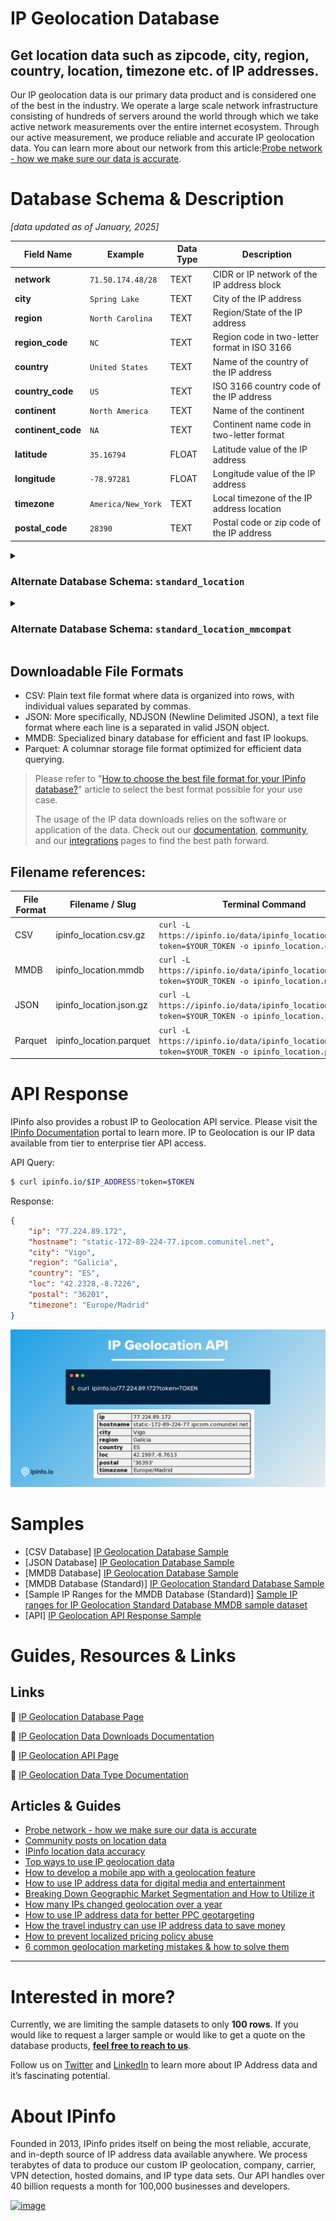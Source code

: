 # IP Geolocation Database

## Get location data such as zipcode, city, region, country, location, timezone etc. of IP addresses.

Our IP geolocation data is our primary data product and is considered one of the best in the industry. We operate a large scale network infrastructure consisting of hundreds of servers around the world through which we take active network measurements over the entire internet ecosystem. Through our active measurement, we produce reliable and accurate IP geolocation data. You can learn more about our network from this article:[Probe network - how we make sure our data is accurate](https://ipinfo.io/blog/probe-network-how-we-make-sure-our-data-is-accurate/).

# Database Schema & Description

*[data updated as of January, 2025]*

| Field Name         | Example            | Data Type | Description                                  |
|--------------------|--------------------|-----------|----------------------------------------------|
| **network**        | `71.50.174.48/28`  | TEXT      | CIDR or IP network of the IP address block   |
| **city**           | `Spring Lake`      | TEXT      | City of the IP address                       |
| **region**         | `North Carolina`   | TEXT      | Region/State of the IP address               |
| **region_code**    | `NC`               | TEXT      | Region code in two-letter format in ISO 3166 |
| **country**        | `United States`    | TEXT      | Name of the country of the IP address        |
| **country_code**   | `US`               | TEXT      | ISO 3166 country code of the IP address      |
| **continent**      | `North America`    | TEXT      | Name of the continent                        |
| **continent_code** | `NA`               | TEXT      | Continent name code in two-letter format     |
| **latitude**       | `35.16794`         | FLOAT     | Latitude value of the IP address             |
| **longitude**      | `-78.97281`        | FLOAT     | Longitude value of the IP address            |
| **timezone**       | `America/New_York` | TEXT      | Local timezone of the IP address location    |
| **postal_code**    | `28390`            | TEXT      | Postal code or zip code of the IP address    |

<details>

<summary><h3>Alternate Database Schema: <code>standard_location</code></h3></summary>

The `standard_location` data download is structured based on IP ranges (`start_ip` and `end_ip`). It includes the `join_key` column but does not include the columns `region_code` and `country_code` (as the country code is contained in the `country` column and it does not provide the name of the country). Additionally, it does not include the columns `continent` and `continent_name`.

Our default data downloads has been updated (January, 2025) to use the `network`-based schema which also does not include the `join_key` column. However, we will continue supporting the original IP range-based schema for existing customers, with no plans for deprecation. While the underlying data remains the same, the difference lies only in the schema.

| Field Name      | Example            | Data Type | Description                                              |
|-----------------|--------------------|-----------|----------------------------------------------------------|
| **start_ip**    | `1.253.242.0`      | TEXT      | Starting IP address of an IP address range               |
| **end_ip**      | `1.253.242.255`    | TEXT      | Ending IP address of an IP address range                 |
| **join_key**    | `1.253.0.0`        | TEXT      | Special variable to facilitate database `join` operation |
| **city**        | `Yangsan`          | TEXT      | City of the IP address                                   |
| **region**      | `Gyeongsangnam-do` | TEXT      | Region of the IP address                                 |
| **country**     | `KR`               | TEXT      | ISO 3166 country code of the IP address                  |
| **latitude**    | `35.34199`         | FLOAT     | Latitude value of the IP address                         |
| **longitude**   | `129.03358`        | FLOAT     | Longitude value of the IP address                        |
| **postal_code** | `50593`            | TEXT      | Postal code or zip code of the IP address                |
| **timezone**    | `Asia/Seoul`       | TEXT      | Local timezone of the IP address                         |

> Includes IP range columns (`start_ip` and `end_ip`) instead of a network or CIDR based column (`network`).
> `join_key` represents the Class C network each IP address is part of, allowing you to filter the result set significantly before `join`ing. Learn more about `join_key` [here](https://community.ipinfo.io/t/ipinfos-join-key-column-explained/5526).


#### Samples

- [CSV Database] [IP Geolocation Database Sample](/IP%20Geolocation/ip_geolocation_sample.csv)
- [JSON Database] [IP Geolocation Database Sample](/IP%20Geolocation/ip_geolocation_sample.json)
- [MMDB Database] [IP Geolocation Database Sample](/IP%20Geolocation/ip_geolocation_sample.mmdb)
- [MMDB Database (Standard)] [IP Geolocation Standard Database Sample](/IP%20Geolocation/ip_geolocation_standard_sample.mmdb)

</details>

<details>

<summary><h3>Alternate Database Schema: <code>standard_location_mmcompat</code></h3></summary>

The `standard_location_mmcompat` database schema is a custom database that provides easier migration from alternative providers by offering the `geonames_id` field and other location data. Even though the migration process will not be plug and play from an alternative provider, we provide all the necessary information for users to account for only the schema.

| Field Name         | Example           | Data Type | Descrption                                           |
|--------------------|-------------------|-----------|------------------------------------------------------|
| **Network**        | `50.62.0.0/15`    | TEXT      | CIDR or IP network of the IP address block           |
| **City**           | `Tempe`           | TEXT      | City of the IP address                               |
| **Continent**      | `NA`              | TEXT      | Continent name code in two-letter format             |
| **Country**        | `US`              | TEXT      | ISO 3166 country code of the IP address              |
| **Country_name**   | `United States`   | TEXT      | Name of the country of the IP address                |
| **Geoname_id**     | `5317058`         | TEXT      | Geoname_id that corresponds to geonames.org database |
| **Lat**            | `33.41477`        | FLOAT     | Latitude value of the location                       |
| **Lng**            | `-111.90931`      | FLOAT     | Longitude value of the location                      |
| **Postal**         | `85285`           | TEXT      | Postal code or zip code of the IP address            |
| **Region**         | `AZ`              | TEXT      | Region code in two-letter format in ISO 3166         |
| **Region_name**    | `Arizona`         | TEXT      | Region of the IP address                             |
| **Subregion**      | `013`             | INTEGER   | Subregion code                                       |
| **Subregion_name** | `Maricopa County` | TEXT      | Subregion name                                       |
| **Timezone**       | `America/Phoenix` | TEXT      | Local timezone of the IP address location            |


#### Samples

- [MMDB Database (Standard)] [IP Geolocation Standard Database Sample](/IP%20Geolocation/ip_geolocation_standard_sample.mmdb)

</details>

## Downloadable File Formats

- CSV: Plain text file format where data is organized into rows, with individual values separated by commas.
- JSON: More specifically, NDJSON (Newline Delimited JSON), a text file format where each line is a separated in valid JSON object.
- MMDB: Specialized binary database for efficient and fast IP lookups.
- Parquet: A columnar storage file format optimized for efficient data querying.

> Please refer to "[How to choose the best file format for your IPinfo database?](https://ipinfo.io/blog/ipinfo-database-formats/)" article to select the best format possible for your use case.
>
> The usage of the IP data downloads relies on the software or application of the data. Check out our [documentation](https://ipinfo.io/developers/database-download), [community](https://community.ipinfo.io/c/docs/8), and our [integrations](https://ipinfo.io/integrations) pages to find the best path forward.

## Filename references:


| File Format | Filename / Slug         | Terminal Command                                                                                      |
|-------------|-------------------------|-------------------------------------------------------------------------------------------------------|
| CSV         | ipinfo_location.csv.gz  | `curl -L https://ipinfo.io/data/ipinfo_location.csv.gz?token=$YOUR_TOKEN -o ipinfo_location.csv.gz`   |
| MMDB        | ipinfo_location.mmdb    | `curl -L https://ipinfo.io/data/ipinfo_location.mmdb?token=$YOUR_TOKEN -o ipinfo_location.mmdb`       |
| JSON        | ipinfo_location.json.gz | `curl -L https://ipinfo.io/data/ipinfo_location.json.gz?token=$YOUR_TOKEN -o ipinfo_location.json.gz` |
| Parquet     | ipinfo_location.parquet | `curl -L https://ipinfo.io/data/ipinfo_location.parquet?token=$YOUR_TOKEN -o ipinfo_location.parquet` |


# API Response

IPinfo also provides a robust IP to Geolocation API service. Please visit the [IPinfo Documentation](https://ipinfo.io/developers/data-types#geolocation-data) portal to learn more. IP to Geolocation is our IP data available from tier to enterprise tier API access.

API Query:

```bash
$ curl ipinfo.io/$IP_ADDRESS?token=$TOKEN
```

Response:

```json
{
    "ip": "77.224.89.172",
    "hostname": "static-172-89-224-77.ipcom.comunitel.net",
    "city": "Vigo",
    "region": "Galicia",
    "country": "ES",
    "loc": "42.2328,-8.7226",
    "postal": "36201",
    "timezone": "Europe/Madrid"
}
```

![IP Geolocation API.png](../assets/IP_Geolocation_API.png)

# Samples

- [CSV Database] [IP Geolocation Database Sample](/IP%20Geolocation/ip_geolocation_sample.csv)
- [JSON Database] [IP Geolocation Database Sample](/IP%20Geolocation/ip_geolocation_sample.json)
- [MMDB Database] [IP Geolocation Database Sample](/IP%20Geolocation/ip_geolocation_sample.mmdb)
- [MMDB Database (Standard)] [IP Geolocation Standard Database Sample](/IP%20Geolocation/ip_geolocation_standard_sample.mmdb)
- [Sample IP Ranges for the MMDB Database (Standard)] [Sample IP ranges for IP Geolocation Standard Database MMDB sample dataset](/IP%20Geolocation/sample_ip_ranges_ip_geolocation_standard_mmdb.txt)
- [API] [IP Geolocation API Response Sample](/IP%20Geolocation/ip_geolocation_api_sample.json)

# Guides, Resources & Links

## Links

🔗 [IP Geolocation Database Page](https://ipinfo.io/products/ip-geolocation-database)

🔗 [IP Geolocation Data Downloads Documentation](https://ipinfo.io/developers/ip-to-geolocation-database)

🔗 [IP Geolocation API Page](https://ipinfo.io/products/ip-geolocation-api)

🔗 [IP Geolocation Data Type Documentation](https://ipinfo.io/developers/data-types#geolocation-data)

## Articles & Guides

- [Probe network - how we make sure our data is accurate](https://ipinfo.io/blog/probe-network-how-we-make-sure-our-data-is-accurate/)
- [Community posts on location data](https://community.ipinfo.io/search?q=location)
- [IPinfo location data accuracy](https://ipinfo.io/accuracy)
- [Top ways to use IP geolocation data](https://ipinfo.io/blog/top-ways-to-use-ip-geolocation-data/)
- [How to develop a mobile app with a geolocation feature](https://ipinfo.io/blog/how-to-develop-a-mobile-application-software-with-a-geolocation-feature/)
- [How to use IP address data for digital media and entertainment](https://ipinfo.io/blog/ip-address-data-for-digital-media-and-entertainment/)
- [Breaking Down Geographic Market Segmentation and How to Utilize it](https://ipinfo.io/blog/breaking-down-geographic-market-segmentation-and-how-to-utilize-it/)
- [How many IPs changed geolocation over a year](https://ipinfo.io/blog/how-many-ips-change-geolocation-over-a-year/)
- [How to use IP address data for better PPC geotargeting](https://ipinfo.io/blog/how-to-use-ip-address-data-for-better-ppc-geotargeting/)
- [How the travel industry can use IP address data to save money](https://ipinfo.io/blog/how-the-travel-industry-can-use-ip-address-data-to-save-money/)
- [How to prevent localized pricing policy abuse](https://ipinfo.io/blog/how-to-prevent-localized-pricing-policy-abuse/)
- [6 common geolocation marketing mistakes & how to solve them](https://ipinfo.io/blog/6-common-geolocation-marketing-mistakes-how-to-solve-them/)

---

# Interested in more?

Currently, we are limiting the sample datasets to only **100 rows**. If you would like to request a larger sample or would like to get a quote on the database products, **[feel free to reach to us](https://ipinfo.io/products/ip-database-download#request_form)**.

Follow us on [Twitter](https://twitter.com/ipinfo) and [LinkedIn](https://www.linkedin.com/company/ipinfo/) to learn more about IP Address data and it’s fascinating potential.

# About IPinfo

Founded in 2013, IPinfo prides itself on being the most reliable, accurate, and in-depth source of IP address data available anywhere. We process terabytes of data to produce our custom IP geolocation, company, carrier, VPN detection, hosted domains, and IP type data sets. Our API handles over 40 billion requests a month for 100,000 businesses and developers.

[![image](https://avatars3.githubusercontent.com/u/15721521?s=128&u=7bb7dde5c4991335fb234e68a30971944abc6bf3&v=4)](https://ipinfo.io/)